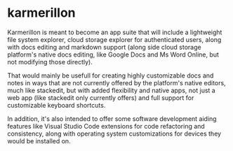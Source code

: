 # karmerillon
Karmerillon is meant to become an app suite that will include a lightweight file system explorer, cloud storage explorer for authenticated users, along with docs editing and markdown support (along side cloud storage platform's native docs editing, like Google Docs and Ms Word Online, but not modifying those directly). 

That would mainly be usefull for creating highly customizable docs and notes in ways that are not currently offered by the platform's native editors, much like stackedit, but with added flexibility and native apps, not just a web app (like stackedit only currently offers) and full support for customizable keyboard shortcuts.

In addition, it's also intended to offer some software development aiding features like Visual Studio Code extensions for code refactoring and consistency, along with operating system customizations for devices they would be installed on.
